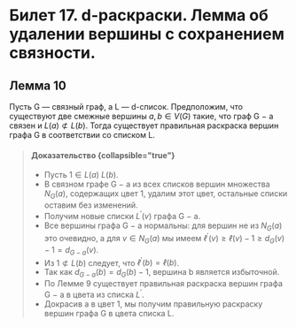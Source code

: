 # Билет 17. d-раскраски. Лемма об удалении вершины с сохранением связности.


## Лемма 10

Пусть G — связный граф, а L — d-список. Предположим, что
существуют две смежные вершины $a, b \in V(G)$ такие, что
граф G − a связен и $L(a) \not\subset L(b)$. Тогда существует правильная
раскраска вершин графа G в соответствии со списком L.

>#### Доказательство {collapsible="true"}
> - Пусть $1 \in L(a) \ L(b)$.
> - В связном графе G − a из всех списков вершин множества
    $N_G(a)$, содержащих цвет 1, удалим этот цвет, остальные
    списки оставим без изменений.
> - Получим новые списки $L^′(v)$ графа G − a.
> - Все вершины графа G − a нормальны: для вершин не из
    $N_G(a)$ это очевидно, а для $v \in N_G(a)$ мы имеем
    $ℓ^′(v) \ge ℓ(v) − 1 \ge d_G(v) − 1 = d_{G−a}(v)$.
> - Из $1 \not\subset L(b)$ следует, что $ℓ^′(b) = ℓ(b)$.
> - Так как $d_{G−a}(b) = d_G(b) − 1$, вершина b является
    избыточной.
> - По Лемме 9 существует правильная раскраска вершин графа
    G − a в цвета из списка $L^′$.
> - Докрасив a в цвет 1, мы получим правильную раскраску
    вершин графа G в цвета списка L.


